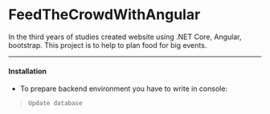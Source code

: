 # FeedTheCrowdWithAngular

In the third years of studies created website using .NET Core, Angular, bootstrap. This project is to help to plan food for big events.

----
#### Installation

- To prepare backend environment you have to write in console:
> `Update database`

